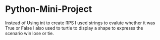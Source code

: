# Python-Mini-Project
Instead of Using int to create RPS I used strings to evalute whether it was True or False 
I also used to turtle to display a shape to expresss the scenario win lose or tie.
